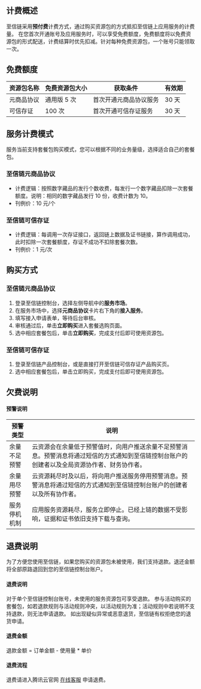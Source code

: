 ## 计费概述
至信链采用**预付费**计费方式，通过购买资源包的方式抵扣至信链上应用服务的计费量。
在您首次开通账号及应用服务时，可以享受免费额度，免费额度将以免费资源包的形式配送，计费结算时优先扣减。针对每种免费资源包，一个账号只能领取一次。

## 免费额度

|资源包名称	|免费资源包大小|	获取条件|	有效期|
|-|-|-|-|
|元商品协议	|通用版 5 次|	首次开通元商品协议服务|	30 天|
|可信存证|	100 次|	首次开通可信存证服务|	30 天|

## 服务计费模式
服务当前支持套餐包购买模式，您可以根据不同的业务量级，选择适合自己的套餐包。

### 至信链元商品协议
- 计费逻辑：按照数字藏品的发行个数收费，每发行一个数字藏品扣除一次套餐额度。说明：相同的数字藏品发行 10 份，收费计数为 10。
- 刊例价：10 元/个

### 至信链可信存证
- 计费逻辑：每调用一次存证接口，返回链上数据及证书链接，算作调用成功，此时扣除一次套餐额度，存证不成功不扣除套餐次数。
- 刊例价：1 元/次

## 购买方式
### 至信链元商品协议
1. 登录至信链控制台，选择左侧导航中的**服务市场**。
2. 在服务市场中，选择**元商品协议**卡片右下角的**接入服务**。
3. 填写接入申请表单，等待后台审核。
4. 审核通过后，单击**立即购买**进入套餐选购页面。
5. 选中相应套餐包后，单击**立即购买**，完成支付后即可使用资源包。

### 至信链可信存证
1. 登录至信链产品控制台，或是直接打开至信链可信存证产品购买页。
2. 选中相应套餐包后，单击立即购买，完成支付后即可使用资源包。

## 欠费说明

#### 预警说明

|预警类型|	说明|
|-|-|
|余量不足预警|	云资源会在余量低于预警值时，向用户推送余量不足预警消息。预警消息将通过短信的方式通知到至信链控制台账户的创建者以及全局资源协作者、财务协作者。|
|余量用尽预警|	云资源耗尽时及以后，将向用户推送服务停用预警消息。预警消息将通过短信的方式通知到至信链控制台账户的创建者以及所有协作者。|
|服务停机机制|应用服务资源耗尽，服务立即停止。已经上链的数据不受影响，证据和证书依旧支持下载与查询。|

## 退费说明
为了方便您使用至信链，如果您购买的资源包未被使用，我们支持退款。退还金额将全部原路退回到您的至信链控制台账户。
#### 退费说明
对于单个至信链控制台账号，未使用的服务资源包可享受退款。
参与活动购买的套餐包，如若退款规则与活动规则冲突，以活动规则为准；活动规则中若说明不支持退款，则无法申请退款。
如出现疑似异常或恶意退货，至信链有权拒绝您的退货申请。
#### 退费金额
退款金额 = 订单金额 - 使用量 * 单价
#### 退费流程
退费请进入腾讯云官网 [在线客服](https://cloud.tencent.com/act/event/Online_service) 申请退费。
